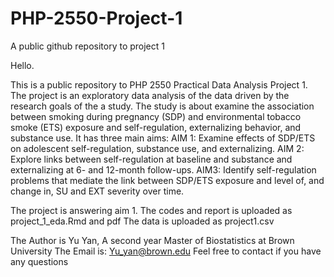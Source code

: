 # PHP-2550-Project-1
A public github repository to project 1

Hello.

This is a public repository to PHP 2550 Practical Data Analysis Project 1. \
The project is an exploratory data analysis of the data driven by the research goals of the a study.
The study is about examine the association between smoking during pregnancy (SDP) and environmental tobacco smoke (ETS) exposure and self-regulation, externalizing behavior, and substance use.
It has three main aims:
AIM 1: Examine effects of SDP/ETS on adolescent self-regulation, substance use, and externalizing.
AIM 2: Explore links between self-regulation at baseline and substance and externalizing at 6- and 12-month follow-ups.
AIM3: Identify self-regulation problems that mediate the link between SDP/ETS exposure and level of, and change in, SU and EXT severity over time.

The project is answering aim 1.
The codes and report is uploaded as project_1_eda.Rmd and pdf
The data is uploaded as project1.csv

The Author is Yu Yan, A second year Master of Biostatistics at Brown University
The Email is: Yu_yan@brown.edu
Feel free to contact if you have any questions
